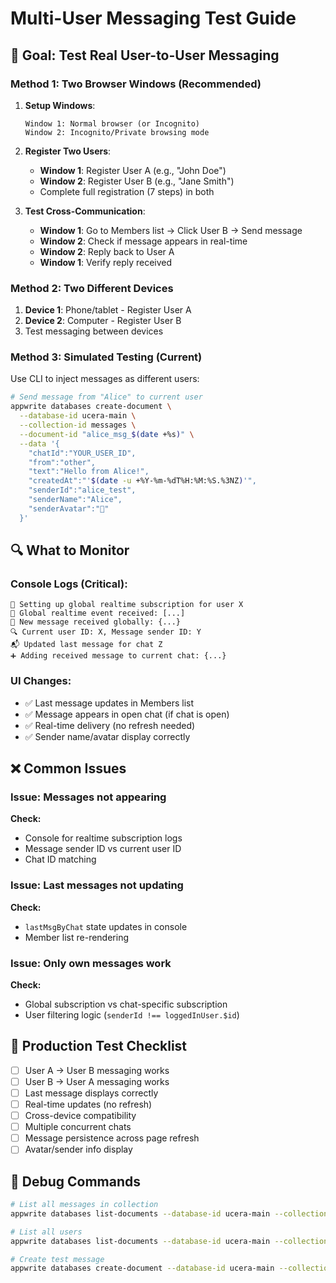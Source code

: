 # Multi-User Messaging Test Guide

## 🎯 Goal: Test Real User-to-User Messaging

### Method 1: Two Browser Windows (Recommended)

1. **Setup Windows**:
   ```
   Window 1: Normal browser (or Incognito)
   Window 2: Incognito/Private browsing mode
   ```

2. **Register Two Users**:
   - **Window 1**: Register User A (e.g., "John Doe")
   - **Window 2**: Register User B (e.g., "Jane Smith") 
   - Complete full registration (7 steps) in both

3. **Test Cross-Communication**:
   - **Window 1**: Go to Members list → Click User B → Send message
   - **Window 2**: Check if message appears in real-time
   - **Window 2**: Reply back to User A
   - **Window 1**: Verify reply received

### Method 2: Two Different Devices

1. **Device 1**: Phone/tablet - Register User A
2. **Device 2**: Computer - Register User B  
3. Test messaging between devices

### Method 3: Simulated Testing (Current)

Use CLI to inject messages as different users:

```bash
# Send message from "Alice" to current user
appwrite databases create-document \
  --database-id ucera-main \
  --collection-id messages \
  --document-id "alice_msg_$(date +%s)" \
  --data '{
    "chatId":"YOUR_USER_ID", 
    "from":"other",
    "text":"Hello from Alice!",
    "createdAt":"'$(date -u +%Y-%m-%dT%H:%M:%S.%3NZ)'",
    "senderId":"alice_test",
    "senderName":"Alice",
    "senderAvatar":"👩"
  }'
```

## 🔍 What to Monitor

### Console Logs (Critical):
```
🔔 Setting up global realtime subscription for user X
📡 Global realtime event received: [...]
💬 New message received globally: {...}
🔍 Current user ID: X, Message sender ID: Y
📬 Updated last message for chat Z
➕ Adding received message to current chat: {...}
```

### UI Changes:
- ✅ Last message updates in Members list
- ✅ Message appears in open chat (if chat is open)
- ✅ Real-time delivery (no refresh needed)
- ✅ Sender name/avatar display correctly

## ❌ Common Issues

### Issue: Messages not appearing
**Check:**
- Console for realtime subscription logs
- Message sender ID vs current user ID  
- Chat ID matching

### Issue: Last messages not updating
**Check:**
- `lastMsgByChat` state updates in console
- Member list re-rendering

### Issue: Only own messages work
**Check:**
- Global subscription vs chat-specific subscription
- User filtering logic (`senderId !== loggedInUser.$id`)

## 🚀 Production Test Checklist

- [ ] User A → User B messaging works
- [ ] User B → User A messaging works  
- [ ] Last message displays correctly
- [ ] Real-time updates (no refresh)
- [ ] Cross-device compatibility
- [ ] Multiple concurrent chats
- [ ] Message persistence across page refresh
- [ ] Avatar/sender info display

## 🔧 Debug Commands

```bash
# List all messages in collection
appwrite databases list-documents --database-id ucera-main --collection-id messages

# List all users  
appwrite databases list-documents --database-id ucera-main --collection-id users

# Create test message
appwrite databases create-document --database-id ucera-main --collection-id messages --document-id "test_$(date +%s)" --data '{"chatId":"TARGET_USER_ID","from":"other","text":"Test message","createdAt":"'$(date -u +%Y-%m-%dT%H:%M:%S.%3NZ)'","senderId":"test_sender","senderName":"Test User","senderAvatar":"🤖"}'
```